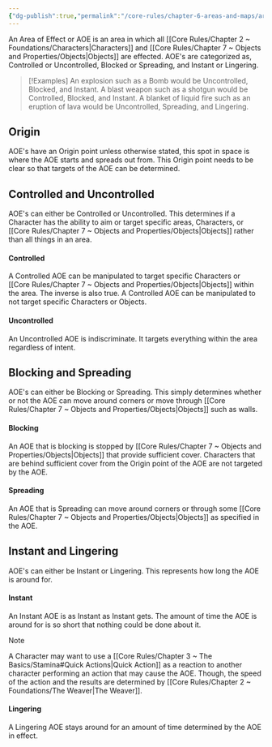 ```yaml
---
{"dg-publish":true,"permalink":"/core-rules/chapter-6-areas-and-maps/area-of-effect/"}
---
```


An Area of Effect or AOE is an area in which all [[Core Rules/Chapter 2 ~ Foundations/Characters\|Characters]] and [[Core Rules/Chapter 7 ~ Objects and Properties/Objects\|Objects]] are effected.
AOE's are categorized as, Controlled or Uncontrolled, Blocked or Spreading, and Instant or Lingering.

>[!Examples]
>An explosion such as a Bomb would be Uncontrolled, Blocked, and Instant.
>A blast weapon such as a shotgun would be Controlled, Blocked, and Instant.
>A blanket of liquid fire such as an eruption of lava would be Uncontrolled, Spreading, and Lingering.
>

## Origin
AOE's have an Origin point unless otherwise stated, this spot in space is where the AOE starts and spreads out from. This Origin point needs to be clear so that targets of the AOE can be determined.
## Controlled and Uncontrolled
AOE's can either be Controlled or Uncontrolled. This determines if a Character has the ability to aim or target specific areas, Characters, or [[Core Rules/Chapter 7 ~ Objects and Properties/Objects\|Objects]] rather than all things in an area.
#### Controlled
A Controlled AOE can be manipulated to target specific Characters or [[Core Rules/Chapter 7 ~ Objects and Properties/Objects\|Objects]] within the area. The inverse is also true. A Controlled AOE can be manipulated to not target specific Characters or Objects.
#### Uncontrolled
An Uncontrolled AOE is indiscriminate. It targets everything within the area regardless of intent.
## Blocking and Spreading
AOE's can either be Blocking or Spreading. This simply determines whether or not the AOE can move around corners or move through [[Core Rules/Chapter 7 ~ Objects and Properties/Objects\|Objects]] such as walls.
#### Blocking
An AOE that is blocking is stopped by [[Core Rules/Chapter 7 ~ Objects and Properties/Objects\|Objects]] that provide sufficient cover. Characters that are behind sufficient cover from the Origin point of the AOE are not targeted by the AOE.
#### Spreading
An AOE that is Spreading can move around corners or through some [[Core Rules/Chapter 7 ~ Objects and Properties/Objects\|Objects]] as specified in the AOE.
## Instant and Lingering
AOE's can either be Instant or Lingering. This represents how long the AOE is around for.
#### Instant
An Instant AOE is as Instant as Instant gets. The amount of time the AOE is around for is so short that nothing could be done about it. 

>[!Note]
>A Character may want to use a [[Core Rules/Chapter 3 ~ The Basics/Stamina#Quick Actions\|Quick Action]] as a reaction to another character performing an action that may cause the AOE. Though, the speed of the action and the results are determined by [[Core Rules/Chapter 2 ~ Foundations/The Weaver\|The Weaver]].
#### Lingering
A Lingering AOE stays around for an amount of time determined by the AOE in effect.